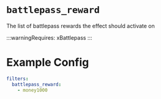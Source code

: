 # `battlepass_reward`

The list of battlepass rewards the effect should activate on

:::warningRequires:
xBattlepass
:::
# Example Config
```yaml
filters:
  battlepass_reward: 
    - money1000
```
